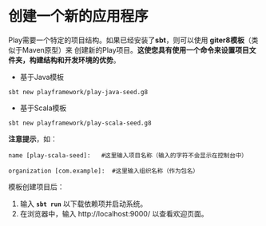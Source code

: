 创建一个新的应用程序
===================================================================================
Play需要一个特定的项目结构。如果已经安装了**sbt**，则可以使用 **giter8模板**（类似于Maven原型）来
创建新的Play项目。**这使您具有使用一个命令来设置项目文件夹，构建结构和开发环境的优势**。

+ 基于Java模板
```shell
sbt new playframework/play-java-seed.g8
```
+ 基于Scala模板
```shell
sbt new playframework/play-scala-seed.g8
```

**注意提示**，如：
```shell
name [play-scala-seed]:   #这里输入项目名称（输入的字符不会显示在控制台中）
```
```shell
organization [com.example]:  #这里输入组织名称（作为包名）
```

模板创建项目后：
1. 输入 **`sbt run`** 以下载依赖项并启动系统。
2. 在浏览器中，输入 http://localhost:9000/ 以查看欢迎页面。




